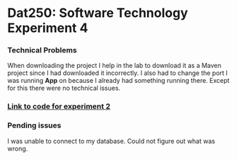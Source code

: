 # Dat250: Software Technology Experiment 4

### Technical Problems
When downloading the project I help in the lab to download it as a Maven project since I had downloaded it incorrectly. 
I also had to change the port I was running **App** on because I already had something running there. 
Except for this there were no technical issues. 


### [Link to code for experiment 2](https://github.com/puj009/todos)


### Pending issues
I was unable to connect to my database. Could not figure out what was wrong. 